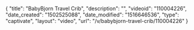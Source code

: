 {
    "title": "BabyBjorn Travel Crib",
    "description": "",
    "videoid": "110004226",
    "date_created": "1502525088",
    "date_modified": "1516646536",
    "type": "captivate",
    "layout": "video",
    "url": "\/v\/babybjorn-travel-crib\/110004226"
}